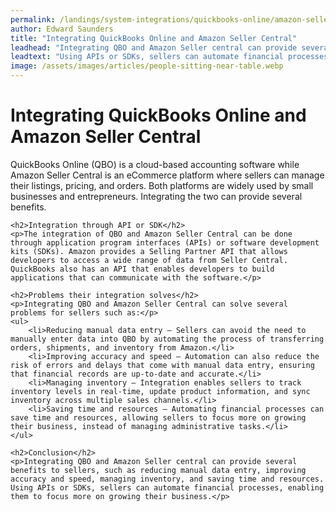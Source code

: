 ```yaml
---
permalink: /landings/system-integrations/quickbooks-online/amazon-seller-central
author: Edward Saunders
title: "Integrating QuickBooks Online and Amazon Seller Central"
leadhead: "Integrating QBO and Amazon Seller central can provide several benefits to sellers, such as reducing manual data entry, improving accuracy and speed, managing inventory, and saving time and resources"
leadtext: "Using APIs or SDKs, sellers can automate financial processes, enabling them to focus more on growing their business."
image: /assets/images/articles/people-sitting-near-table.webp
---
```

<div class="arttext">	<h1>Integrating QuickBooks Online and Amazon Seller Central</h1>
	<p>QuickBooks Online (QBO) is a cloud-based accounting software while Amazon Seller Central is an eCommerce platform where sellers can manage their listings, pricing, and orders. Both platforms are widely used by small businesses and entrepreneurs. Integrating the two can provide several benefits.</p>

	<h2>Integration through API or SDK</h2>
	<p>The integration of QBO and Amazon Seller Central can be done through application program interfaces (APIs) or software development kits (SDKs). Amazon provides a Selling Partner API that allows developers to access a wide range of data from Seller Central. QuickBooks also has an API that enables developers to build applications that can communicate with the software.</p>

	<h2>Problems their integration solves</h2>
	<p>Integrating QBO and Amazon Seller Central can solve several problems for sellers such as:</p>
	<ul>
		<li>Reducing manual data entry – Sellers can avoid the need to manually enter data into QBO by automating the process of transferring orders, shipments, and inventory from Amazon.</li>
		<li>Improving accuracy and speed – Automation can also reduce the risk of errors and delays that come with manual data entry, ensuring that financial records are up-to-date and accurate.</li>
		<li>Managing inventory – Integration enables sellers to track inventory levels in real-time, update product information, and sync inventory across multiple sales channels.</li>
		<li>Saving time and resources – Automating financial processes can save time and resources, allowing sellers to focus more on growing their business, instead of managing administrative tasks.</li>
	</ul>

	<h2>Conclusion</h2>
	<p>Integrating QBO and Amazon Seller central can provide several benefits to sellers, such as reducing manual data entry, improving accuracy and speed, managing inventory, and saving time and resources. Using APIs or SDKs, sellers can automate financial processes, enabling them to focus more on growing their business.</p>
</div>